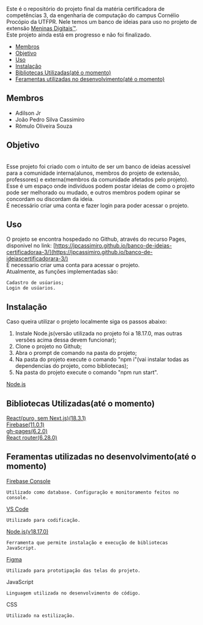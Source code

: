 Este é o repositório do projeto final da matéria certificadora de competências 3, da engenharia de computação do campus Cornélio Procópio da UTFPR. Nele temos um banco de ideias para uso no projeto de extensão [Meninas Digitais™](https://meninas.sbc.org.br).</br>
Este projeto ainda está em progresso e não foi finalizado.

- [Membros](#membros)
- [Objetivo](#objetivo)
- [Uso](#uso)
- [Instalação](#instalação)
- [Bibliotecas Utilizadas(até o momento)](#bibliotecas-utilizadasaté-o-momento)
- [Feramentas utilizadas no desenvolvimento(até o momento)](#feramentas-utilizadas-no-desenvolvimentoaté-o-momento)

## Membros

<ul>
<li>Adilson Jr</li>
<li>João Pedro Silva Cassimiro</li>
<li>Rômulo Oliveira Souza</li>
</ul>

## Objetivo
</br>
Esse projeto foi criado com o intuito de ser um banco de ideias acessível para a comunidade interna(alunos, membros do projeto de extensão, professores) e externa(membros da comunidade afetados pelo projeto).</br>
Esse é um espaço onde indivíduos podem postar ideias de como o projeto pode ser melhorado ou mudado, e outros membros podem opinar se concordam ou discordam da ideia.</br>
É necessário criar uma conta e fazer login para poder acessar o projeto.</br>

## Uso

O projeto se encontra hospedado no Github, através do recurso Pages, disponivel no link: [https://jpcassimiro.github.io/banco-de-ideias-certificadoraa-3/](https://jpcassimiro.github.io/banco-de-ideiascertificadorara-3/)</br>
É necessario criar uma conta para acessar o projeto.</br>
Atualmente, as funções implementadas são:</br>

    Cadastro de usúarios;
    Login de usúarios.

## Instalação

Caso queira utilizar o projeto localmente siga os passos abaixo:

<ol> 
<li>Instale Node.js(versão utilizada no projeto foi a 18.17.0, mas outras versões acima dessa devem funcionar);</li>
<li>Clone o projeto no Github;</li>
<li>Abra o prompt de comando na pasta do projeto;</li>
<li>Na pasta do projeto execute o comando "npm i"(vai instalar todas as dependencias do projeto, como bibliotecas);</li>
<li>Na pasta do projeto execute o comando "npm run start".</li>
</ol>
    
[Node.js](https://nodejs.org/en/download/prebuilt-installer)

## Bibliotecas Utilizadas(até o momento)

[React(puro, sem Next.js)(18.3.1)](https://github.com/facebook/react)</br>
[Firebase(11.0.1)](https://github.com/firebase/firebase-js-sdk)</br>
[gh-pages(6.2.0)](https://github.com/tschaub/gh-pages)</br>
[React router(6.28.0)](https://github.com/remix-run/react-router)</br>

## Feramentas utilizadas no desenvolvimento(até o momento)

[Firebase Console](https://firebase.google.com/?hl=pt-br)</br>

    Utilizado como database. Configuração e monitoramento feitos no console.
[VS Code](https://code.visualstudio.com/download)</br>

    Utilizado para codificação.
[Node.js(v18.17.0)](https://nodejs.org/en)</br>

    Ferramenta que permite instalação e execução de bibliotecas JavaScript.
[Figma](https://www.figma.com)</br>

    Utilizado para prototipação das telas do projeto.
JavaScript</br>

    Linguagem utilizada no desenvolvimento do código.
CSS</br>

    Utilizado na estilização.
